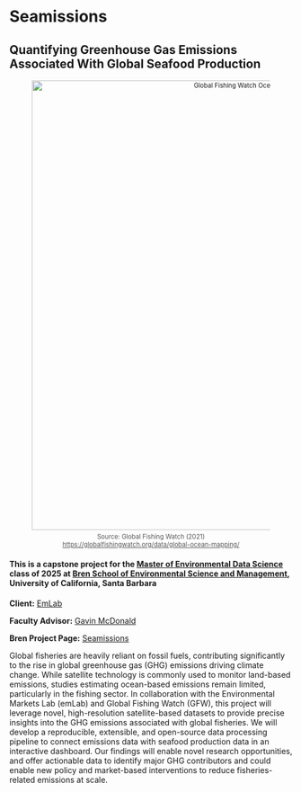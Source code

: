 # Seamissions
## Quantifying Greenhouse Gas Emissions Associated With Global Seafood Production

<figure style="text-align: center; font-size: 0.7rem;">
  <img src="https://globalfishingwatch.org/wp-content/uploads/global_ocean_mapping_2017_2021_banner-1.webp" width="800" alt="Global Fishing Watch Ocean Mapping Banner">
  <figcaption style="color: #555; margin-top: 0.3rem;">
    Source: Global Fishing Watch (2021)<br>
    <a href="https://globalfishingwatch.org/data/global-ocean-mapping/" target="_blank" style="color: #555;">
      https://globalfishingwatch.org/data/global-ocean-mapping/
    </a>
  </figcaption>
</figure>



#### This is a capstone project for the [Master of Environmental Data Science](https://bren.ucsb.edu/masters-programs/master-environmental-data-science) class of 2025 at [Bren School of Environmental Science and Management](https://bren.ucsb.edu/), University of California, Santa Barbara

**Client:** [EmLab](https://github.com/emlab-ucsb)

**Faculty Advisor:** [Gavin McDonald](https://github.com/gmcdonald-sfg)

**Bren Project Page:** [Seamissions](https://bren.ucsb.edu/projects/quantifying-greenhouse-gas-emissions-associated-global-seafood-production)

Global fisheries are heavily reliant on fossil fuels, contributing significantly to the rise in global greenhouse gas (GHG) emissions driving climate change. While satellite technology is commonly used to monitor land-based emissions, studies estimating ocean-based emissions remain limited, particularly in the fishing sector. In collaboration with the Environmental Markets Lab (emLab) and Global Fishing Watch (GFW), this project will leverage novel, high-resolution satellite-based datasets to provide precise insights into the GHG emissions associated with global fisheries. We will develop a reproducible, extensible, and open-source data processing pipeline to connect emissions data with seafood production data in an interactive dashboard. Our findings will enable novel research opportunities, and offer actionable data to identify major GHG contributors and could enable new policy and market-based interventions to reduce fisheries-related emissions at scale.
